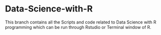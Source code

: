 # Data-Science-with-R

This branch contains all the Scripts and code related to Data Science with R programming which can be run through Rstudio or Terminal window of R.
